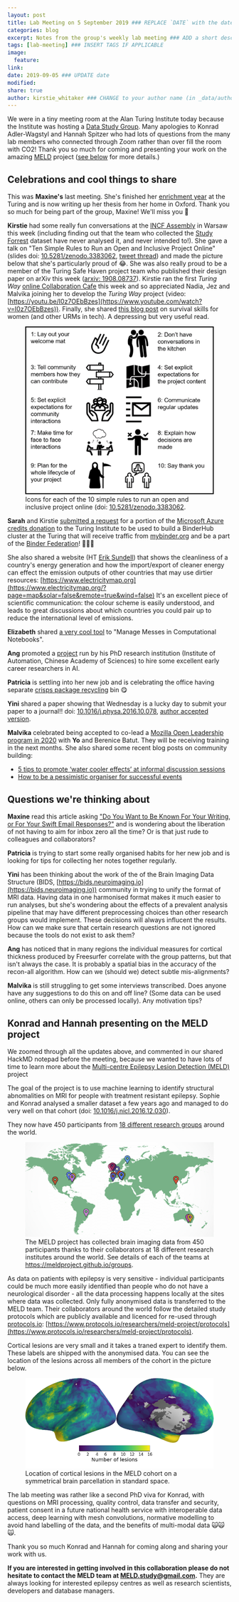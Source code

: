```yaml
---
layout: post
title: Lab Meeting on 5 September 2019 ### REPLACE `DATE` with the date, eg: 18 July 2019
categories: blog
excerpt: Notes from the group's weekly lab meeting ### ADD a short description (or keep that one if you'd)
tags: [lab-meeting] ### INSERT TAGS IF APPLICABLE
image:
  feature:
link:
date: 2019-09-05 ### UPDATE date
modified:
share: true
author: kirstie_whitaker ### CHANGE to your author name (in _data/authors.yml)
---
```


We were in a tiny meeting room at the Alan Turing Institute today because the Institute was hosting a [Data Study Group](https://www.turing.ac.uk/collaborate-turing/data-study-groups).
Many apologies to Konrad Adler-Wagstyl and Hannah Spitzer who had lots of questions from the many lab members who connected through Zoom rather than over fill the room with CO2!
Thank you so much for coming and presenting your work on the amazing [MELD](https://meldproject.github.io/) project ([see below](#konrad-and-hannah-presenting-on-the-meld-project) for more details.)

## Celebrations and cool things to share

This was **Maxine's** last meeting.
She's finished her [enrichment year](https://www.turing.ac.uk/work-turing/studentships/enrichment) at the Turing and is now writing up her thesis from her home in Oxford.
Thank you so much for being part of the group, Maxine!
We'll miss you 💖

**Kirstie** had some really fun conversations at the [INCF Assembly](https://www.neuroinformatics2019.org/) in Warsaw this week (including finding out that the team who collected the [Study Forrest](http://studyforrest.org/) dataset have never analysed it, and never intended to!).
She gave a talk on "Ten Simple Rules to Run an Open and Inclusive Project Online" (slides doi: [10.5281/zenodo.3383062](https://doi.org/10.5281/zenodo.3383062), [tweet thread](https://twitter.com/kirstie_j/status/1168138654650372097?s=20)) and made the picture below that she's particularly proud of 😂.
She was also really proud to be a member of the Turing Safe Haven project team who published their design paper on arXiv this week ([arxiv: 1908.08737](https://arxiv.org/abs/1908.08737)).
Kirstie ran the first _Turing Way_ [online Collaboration Cafe](https://github.com/alan-turing-institute/the-turing-way/blob/master/project_management/online-collaboration-cafe.md) this week and so appreciated Nadia, Jez and Malvika joining her to develop the _Turing Way_ project (video: [https://youtu.be/I0z7OEbBzes](https://www.youtube.com/watch?v=I0z7OEbBzes)).
Finally, she shared [this blog post](https://patricia.no/2018/09/06/survival_tips_for_women_in_tech.html) on survival skills for women (and other URMs in tech).
A depressing but very useful read.

<figure >
  <img src="/images/lab-meeting/2019-09-05/ten-simple-rules.png" alt="One icon to describe each of the ten simple rules in Kirstie's talk.">
  <figcaption>Icons for each of the 10 simple rules to run an open and inclusive project online (doi: <a href="https://doi.org/10.5281/zenodo.3383062">10.5281/zenodo.3383062</a>.
  </figcaption>
</figure>

**Sarah** and Kirstie [submitted a request](https://github.com/jupyterhub/mybinder.org-deploy/issues/1124) for a portion of the [Microsoft Azure credits donation](https://www.turing.ac.uk/news/alan-turing-institutes-data-science-research-be-boosted-5m-microsoft-cloud-computing-credits) to the Turing Institute to be used to build a BinderHub cluster at the Turing that will receive traffic from [mybinder.org](https://mybinder.org/) and be a part of the [Binder Federation](https://blog.jupyter.org/the-international-binder-federation-4f6235c1537e)! 🎉🎉🎉

She also shared a website (HT [Erik Sundell](https://github.com/consideRatio)) that shows the cleanliness of a country's energy generation and how the import/export of cleaner energy can effect the emission outputs of other countries that may use dirtier resources: [https://www.electricitymap.org](https://www.electricitymap.org/?page=map&solar=false&remote=true&wind=false) It's an excellent piece of scientific communication: the colour scheme is easily understood, and leads to great discussions about which countries you could pair up to reduce the international level of emissions.

**Elizabeth** shared [a very cool tool](https://microsoft.github.io/gather/) to "Manage Messes in Computational Notebooks".

**Ang** promoted a [project](http://www.ia.cas.cn/qtgn/zpzs/201909/t20190903_5375263.html) run by his PhD research institution (Institute of Automation, Chinese Academy of Sciences) to hire some excellent early career researchers in AI.

**Patricia** is settling into her new job and is celebrating the office having separate [crisps package recycling](https://www.terracycle.com/en-GB/brigades/crisppacket) bin 😋

**Yini** shared a paper showing that Wednesday is a lucky day to submit your paper to a journal!! doi: [10.1016/j.physa.2016.10.078](https://doi.org/10.1016/j.physa.2016.10.078),  [author accepted version](http://cer.ihtm.bg.ac.rs/bitstream/handle/123456789/3012/14_0907_10.1016j.physa.2016.10.078.pdf;jsessionid=0D41C7DDA729E7DBB8986FC3FC6680B7?sequence=1).

**Malvika** celebrated being accepted to co-lead a [Mozilla Open Leadership program in 2020](https://medium.com/read-write-participate/meet-the-open-leaders-x-cohort-1dc230a4c56a) with **Yo** and Berenice Batut.
They will be receiving training in the next months.
She also shared some recent blog posts on community building:

* [5 tips to promote ‘water cooler effects’ at informal discussion sessions](https://www.open-bio.org/2019/08/27/tips-for-informal-discussions)
* [How to be a pessimistic organiser for successful events](https://software.ac.uk/blog/2019-09-02-how-be-pessimistic-organiser-successful-events)

## Questions we're thinking about

**Maxine** read this article asking ["Do You Want to Be Known For Your Writing, or For Your Swift Email Responses?"](https://catapult.co/stories/do-you-want-to-be-known-for-your-writing-or-for-your-swift-email-responses) and is wondering about the liberation of not having to aim for inbox zero all the time?
Or is that just rude to colleagues and collaborators?

**Patricia** is trying to start some really organised habits for her new job and is looking for tips for collecting her notes together regularly.

**Yini** has been thinking about the work of the of the Brain Imaging Data Structure (BIDS, [https://bids.neuroimaging.io](https://bids.neuroimaging.io)) community in trying to unify the format of MRI data.
Having data in one harmonised format makes it much easier to run analyses, but she's wondering about the effects of a prevalent analysis pipeline that may have different preprocessing choices than other research groups would implement.
These decisions will always influcent the results.
How can we make sure that certain research questions are not ignored because the tools do not exist to ask them?

**Ang** has noticed that in many regions the individual measures for cortical thickness produced by Freesurfer correlate with the group patterns, but that isn't always the case.
It is probably a spatial bias in the accuracy of the recon-all algorithm.
How can we (should we) detect subtle mis-alignments?

**Malvika** is still struggling to get some interviews transcribed.
Does anyone have any suggestions to do this on and off line?
(Some data can be used online, others can only be processed locally).
Any motivation tips?

## Konrad and Hannah presenting on the MELD project

We zoomed through all the updates above, and commented in our shared HackMD notepad before the meeting, because we wanted to have lots of time to learn more about the [Multi-centre Epilepsy Lesion Detection (MELD)](https://meldproject.github.io) project

The goal of the project is to use machine learning to identify structural abnomalities on MRI for people with treatment resistant epilepsy.
Sophie and Konrad analysed a smaller dataset a few years ago and managed to do very well on that cohort (doi: [10.1016/j.nicl.2016.12.030](https://doi.org/10.1016/j.nicl.2016.12.030)).

They now have 450 participants from [18 different research groups](https://meldproject.github.io//groups/) around the world.

<figure >
  <img src="/images/lab-meeting/2019-09-05/meld_groups_coloured.png" alt="World map with pins dropped at each of the data sharing locations.">
  <figcaption>The MELD project has collected brain imaging data from 450 participants thanks to their collaborators at 18 different research institutes around the world.
  See details of each of the teams at <a href="https://meldproject.github.io//groups/">https://meldproject.github.io/groups</a>.
  </figcaption>
</figure>

As data on patients with epilepsy is very sensitive - individual participants could be much more easily identified than people who do not have a neurological disorder - all the data processing happens locally at the sites where data was collected.
Only fully anonymised data is transferred to the MELD team.
Their collaborators around the world follow the detailed study protocols which are publicly available and licenced for re-used through [protocols.io](https://www.protocols.io): [https://www.protocols.io/researchers/meld-project/protocols](https://www.protocols.io/researchers/meld-project/protocols).

Cortical lesions are very small and it takes a traned expert to identify them.
These labels are shipped with the anonymised data.
You can see the location of the lesions across all members of the cohort in the picture below.

<figure >
  <img src="/images/lab-meeting/2019-09-05/lesionmap.png" alt="Two brain images with yellow regions in frontal and temporal cortex indicating high numbers of participants with cortical lesions in those regions, and blue regions elsewhere indicating fewer participatns with lesions in primary motor and sensory regions.">
  <figcaption>Location of cortical lesions in the MELD cohort on a symmetrical brain parcellation in standard space.
  </figcaption>
</figure>

The lab meeting was rather like a second PhD viva for Konrad, with questions on MRI processing, quality control, data transfer and security, patient consent in a future national health service with interoperable data access, deep learning with mesh convolutions, normative modelling to avoid hand labelling of the data, and the benefits of multi-modal data 🙀🙀🙀.

Thank you so much Konrad and Hannah for coming along and sharing your work with us.

**If you are interested in getting involved in this collaboration please do not hesitate to contact the MELD team at [MELD.study@gmail.com](mailto:MELD.study@gmail.com).**
They are always looking for interested epilepsy centres as well as research scientists, developers and database managers.
